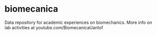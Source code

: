 # biomecanica
Data repository for academic experiences on biomechanics.
More info on lab activities at youtube.com/BiomecanicaUantof
